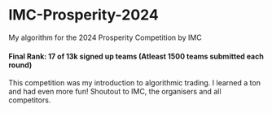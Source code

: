 # IMC-Prosperity-2024

My algorithm for the 2024 Prosperity Competition by IMC
#### Final Rank: 17 of 13k signed up teams (Atleast 1500 teams submitted each round)

This competition was my introduction to algorithmic trading. I learned a ton and had even more fun! Shoutout to IMC, the organisers and all competitors.
